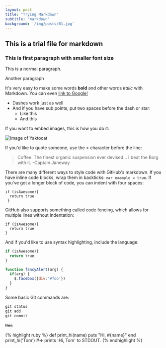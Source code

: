 ```yaml
---
layout: post
title: "Trying Markdown"
subtitle: "markdown"
background: '/img/posts/01.jpg'
---
```

## This is a trial file for markdown

### This is first paragraph with smaller font size

This is a normal paragraph.

Another paragraph

It's very easy to make some words **bold** and other words *italic* with Markdown. You can even [link to Google!](http://google.com)

- Dashes work just as well
- And if you have sub points, put two spaces before the dash or star:
  - Like this
  - And this

If you want to embed images, this is how you do it:

![Image of Yaktocat](https://octodex.github.com/images/yaktocat.png)

If you'd like to quote someone, use the > character before the line:

> Coffee. The finest organic suspension ever devised... I beat the Borg with it.
> -Captain Janeway

There are many different ways to style code with GitHub's markdown. If you have inline code blocks, wrap them in backticks: `var example = true`.  If you've got a longer block of code, you can indent with four spaces:

    if (isAwesome){
      return true
     }

GitHub also supports something called code fencing, which allows for multiple lines without indentation:

```
if (isAwesome){
  return true
}
```

And if you'd like to use syntax highlighting, include the language:

```python
if (isAwesome){
  return true
}
```

```javascript
function fancyAlert(arg) {
  if(arg) {
    $.facebox({div:'#foo'})
  }
}
```


Some basic Git commands are:
```python
git status
git add
git commit
```

~~this~~

{% highlight ruby %}
def print_hi(name)
  puts "Hi, #{name}"
end
print_hi('Tom')
#=> prints 'Hi, Tom' to STDOUT.
{% endhighlight %}
